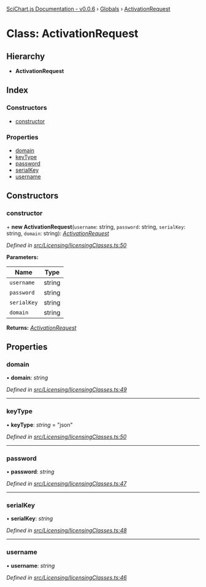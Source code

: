 [SciChart.js Documentation - v0.0.6](../README.md) › [Globals](../globals.md) › [ActivationRequest](activationrequest.md)

# Class: ActivationRequest

## Hierarchy

* **ActivationRequest**

## Index

### Constructors

* [constructor](activationrequest.md#constructor)

### Properties

* [domain](activationrequest.md#domain)
* [keyType](activationrequest.md#keytype)
* [password](activationrequest.md#password)
* [serialKey](activationrequest.md#serialkey)
* [username](activationrequest.md#username)

## Constructors

###  constructor

\+ **new ActivationRequest**(`username`: string, `password`: string, `serialKey`: string, `domain`: string): *[ActivationRequest](activationrequest.md)*

*Defined in [src/Licensing/licensingClasses.ts:50](https://github.com/ABTSoftware/SciChart.Dev/blob/272ab7fc7f/Web/src/SciChart/src/Licensing/licensingClasses.ts#L50)*

**Parameters:**

Name | Type |
------ | ------ |
`username` | string |
`password` | string |
`serialKey` | string |
`domain` | string |

**Returns:** *[ActivationRequest](activationrequest.md)*

## Properties

###  domain

• **domain**: *string*

*Defined in [src/Licensing/licensingClasses.ts:49](https://github.com/ABTSoftware/SciChart.Dev/blob/272ab7fc7f/Web/src/SciChart/src/Licensing/licensingClasses.ts#L49)*

___

###  keyType

• **keyType**: *string* = "json"

*Defined in [src/Licensing/licensingClasses.ts:50](https://github.com/ABTSoftware/SciChart.Dev/blob/272ab7fc7f/Web/src/SciChart/src/Licensing/licensingClasses.ts#L50)*

___

###  password

• **password**: *string*

*Defined in [src/Licensing/licensingClasses.ts:47](https://github.com/ABTSoftware/SciChart.Dev/blob/272ab7fc7f/Web/src/SciChart/src/Licensing/licensingClasses.ts#L47)*

___

###  serialKey

• **serialKey**: *string*

*Defined in [src/Licensing/licensingClasses.ts:48](https://github.com/ABTSoftware/SciChart.Dev/blob/272ab7fc7f/Web/src/SciChart/src/Licensing/licensingClasses.ts#L48)*

___

###  username

• **username**: *string*

*Defined in [src/Licensing/licensingClasses.ts:46](https://github.com/ABTSoftware/SciChart.Dev/blob/272ab7fc7f/Web/src/SciChart/src/Licensing/licensingClasses.ts#L46)*

